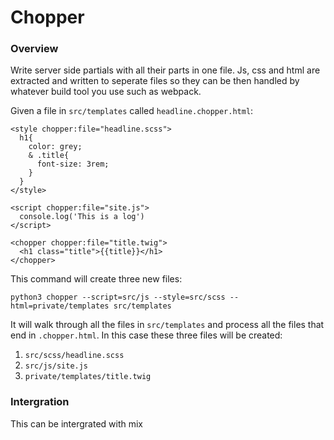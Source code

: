 
# Chopper


### Overview

Write server side partials with all their parts in one file.  Js, css and html are extracted and written to seperate files so they can be then handled by whatever build tool you use such as webpack.

Given a file in `src/templates` called `headline.chopper.html`:

```
<style chopper:file="headline.scss">
  h1{
    color: grey;
    & .title{
      font-size: 3rem;
    }
  }
</style>

<script chopper:file="site.js">
  console.log('This is a log')
</script>

<chopper chopper:file="title.twig">
  <h1 class="title">{{title}}</h1>
</chopper>
```

This command will create three new files:

```
python3 chopper --script=src/js --style=src/scss --html=private/templates src/templates
```

It will walk through all the files in `src/templates` and process all the files that end in `.chopper.html`.  In this case these three files will be created:

1. `src/scss/headline.scss`
1. `src/js/site.js`
1. `private/templates/title.twig`


### Intergration

This can be intergrated with mix
